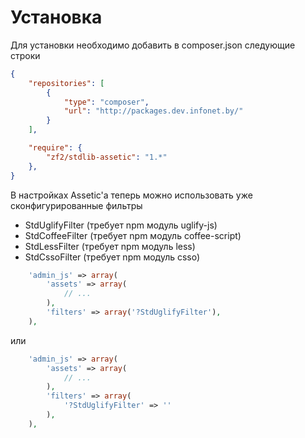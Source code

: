 Установка
=========

Для установки необходимо добавить в composer.json следующие строки

```json
{
    "repositories": [
        {
            "type": "composer",
            "url": "http://packages.dev.infonet.by/"
        }
    ],

    "require": {
        "zf2/stdlib-assetic": "1.*"
    },
}

```

В настройках Assetic'а теперь можно использовать уже сконфигурированные фильтры

 * StdUglifyFilter (требует npm модуль uglify-js)
 * StdCoffeeFilter (требует npm модуль coffee-script)
 * StdLessFilter (требует npm модуль less)
 * StdCssoFilter (требует npm модуль csso)

```php
    'admin_js' => array(
        'assets' => array(
            // ...
        ),
        'filters' => array('?StdUglifyFilter'),
    ),
```

или


```php
    'admin_js' => array(
        'assets' => array(
            // ...
        ),
        'filters' => array(
            '?StdUglifyFilter' => ''
        ),
    ),
```